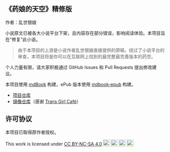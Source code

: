 ## 《药娘的天空》精修版

作者：乱世银娘

小说原文已被各大小说平台下架，且内容存在部分错误，影响阅读体验。本项目旨在“修复”此小说。

> 由于本项目的上游是小说作者乱世银娘直接提供的原稿，绕过了小说平台的审查，本项目将是你可以在互联网上找到的最完整最完善版本的药空。

个人力量有限，请大家积极通过 GitHub Issues 和 Pull Requests 提出修改建议。

本项目使用 [mdBook](https://github.com/rust-lang/mdBook) 构建，ePub 版本使用 [mdbook-epub](https://github.com/Michael-F-Bryan/mdbook-epub) 构建。

- [项目仓库](https://github.com/yndtk/YaoNiangDeTianKong-Fix)
- [镜像仓库](https://git.transgirl.cafe/yndtk/YaoNiangDeTianKong-Fix)（感谢 [Trans Girl Café](https://transgirl.cafe/)）

## 许可协议

本项目已取得原作者授权。

<p xmlns:cc="http://creativecommons.org/ns#" >This work is licensed under <a href="http://creativecommons.org/licenses/by-nc-sa/4.0/?ref=chooser-v1" target="_blank" rel="license noopener noreferrer" style="display:inline-block;">CC BY-NC-SA 4.0<img style="height:22px!important;margin-left:3px;vertical-align:text-bottom;" src="https://mirrors.creativecommons.org/presskit/icons/cc.svg?ref=chooser-v1"><img style="height:22px!important;margin-left:3px;vertical-align:text-bottom;" src="https://mirrors.creativecommons.org/presskit/icons/by.svg?ref=chooser-v1"><img style="height:22px!important;margin-left:3px;vertical-align:text-bottom;" src="https://mirrors.creativecommons.org/presskit/icons/nc.svg?ref=chooser-v1"><img style="height:22px!important;margin-left:3px;vertical-align:text-bottom;" src="https://mirrors.creativecommons.org/presskit/icons/sa.svg?ref=chooser-v1"></a></p>
